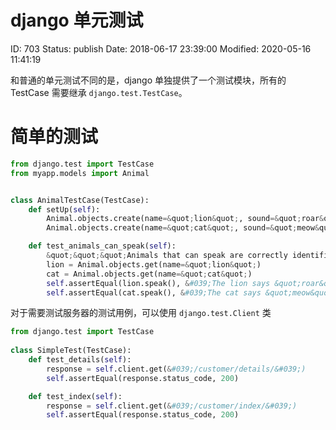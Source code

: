 # django 单元测试


ID: 703
Status: publish
Date: 2018-06-17 23:39:00
Modified: 2020-05-16 11:41:19


和普通的单元测试不同的是，django 单独提供了一个测试模块，所有的 TestCase 需要继承 `django.test.TestCase`。

# 简单的测试

```python
from django.test import TestCase
from myapp.models import Animal


class AnimalTestCase(TestCase):
    def setUp(self):
        Animal.objects.create(name=&quot;lion&quot;, sound=&quot;roar&quot;)
        Animal.objects.create(name=&quot;cat&quot;, sound=&quot;meow&quot;)

    def test_animals_can_speak(self):
        &quot;&quot;&quot;Animals that can speak are correctly identified&quot;&quot;&quot;
        lion = Animal.objects.get(name=&quot;lion&quot;)
        cat = Animal.objects.get(name=&quot;cat&quot;)
        self.assertEqual(lion.speak(), &#039;The lion says &quot;roar&quot;&#039;)
        self.assertEqual(cat.speak(), &#039;The cat says &quot;meow&quot;&#039;)
```

对于需要测试服务器的测试用例，可以使用 `django.test.Client` 类

```python
from django.test import TestCase
 
class SimpleTest(TestCase):
    def test_details(self):
        response = self.client.get(&#039;/customer/details/&#039;)
        self.assertEqual(response.status_code, 200)

    def test_index(self):
        response = self.client.get(&#039;/customer/index/&#039;)
        self.assertEqual(response.status_code, 200)

```